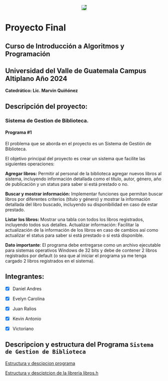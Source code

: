 <div align="center">
  <img align="center" src="https://res.cloudinary.com/webuvg/image/upload/f_auto/v1551291412/WEB/institucional/logouvg.png" style="background-color:green;" >
</div>

# Proyecto Final

## Curso de Introducción a Algoritmos y Programación
## Universidad del Valle de Guatemala Campus Altiplano Año 2024

**Catedrático: Lic. Marvin Quiñónez**

## Descripción del proyecto:

### Sistema de Gestion de Biblioteca.

#### Programa #1

El problema que se aborda en el proyecto es un Sistema de Gestión de Biblioteca.

El objetivo principal del proyecto es crear un sistema que facilite las siguientes operaciones:

**Agregar libros:** Permitir al personal de la biblioteca agregar nuevos libros al sistema, incluyendo información detallada como el título, autor, género, año de publicación y un status para saber si está prestado o no.

**Buscar y mostrar información:** Implementar funciones que permitan buscar libros por diferentes criterios (título y género) y mostrar la información detallada del libro buscado, incluyendo su disponibilidad en caso de estar prestado.

**Listar los libros:** Mostrar una tabla con todos los libros registrados, incluyendo todos sus detalles.
Actualizar información: Facilitar la actualización de la información de los libros en caso de cambios así como actualizar el status para saber si está prestado o si está disponible.

**Dato importante**: El programa debe entregarse como un archivo ejecutable para sistemas operativos Windows de 32 bits y debe de contener 2 libros registrados por default (o sea que al iniciar el programa ya me tenga cargado 2 libros registrados en el sistema).

## Integrantes:

- [x] Daniel Andres

- [x] Evelyn Carolina

- [x] Juan Ralios

- [x] Kevin Antonio

- [x] Victoriano

## Descripcion y estructura del Programa `Sistema de Gestion de Biblioteca`

[Estructura y descipcion programa](https://github.com/T32la/Gestion_de_Biblioteca/wiki/main)

[Estructura y desciptcion de la libreria libros.h](https://github.com/T32la/Gestion_de_Biblioteca/wiki/Librer%C3%ADa-libros.h)
